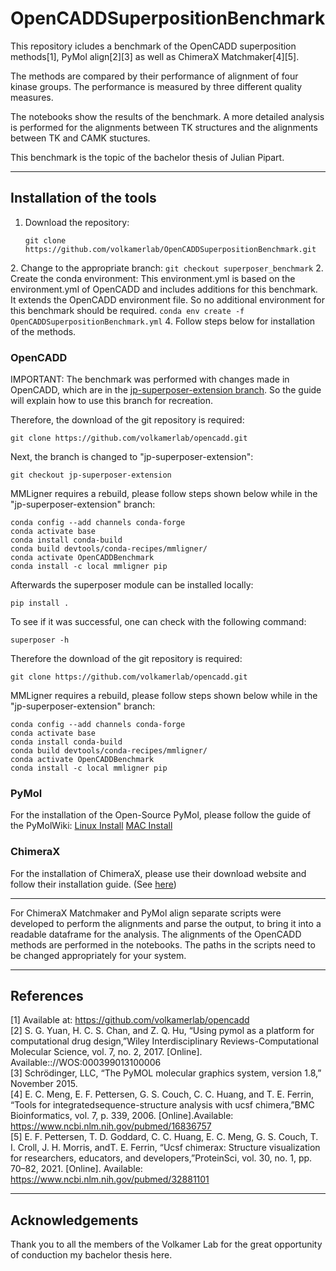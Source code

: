 # OpenCADDSuperpositionBenchmark
This repository icludes a benchmark of the OpenCADD superposition methods[1], PyMol align[2][3] as well as ChimeraX Matchmaker[4][5].

The methods are compared by their performance of alignment of four kinase groups.
The performance is measured by three different quality measures.

The notebooks show the results of the benchmark.
A more detailed analysis is performed for the alignments between TK structures and the alignments between TK and CAMK stuctures. 

This benchmark is the topic of the bachelor thesis of Julian Pipart. 

___
## Installation of the tools

1. Download the repository:
    ```
    git clone https://github.com/volkamerlab/OpenCADDSuperpositionBenchmark.git
    ```
[comment]: <> (MASTER LATER)
2. Change to the appropriate branch:
    ```
    git checkout superposer_benchmark
    ```
2. Create the conda environment:
This environment.yml is based on the environment.yml of OpenCADD and includes additions for this benchmark.
It extends the OpenCADD environment file. So no additional environment for this benchmark should be required.
    ```
    conda env create -f OpenCADDSuperpositionBenchmark.yml
    ```
4. Follow steps below for installation of the methods.
### OpenCADD
IMPORTANT: The benchmark was performed with changes made in OpenCADD, which are in the [jp-superposer-extension branch](https://github.com/volkamerlab/opencadd/tree/jp-superposer-extension). So the guide will explain how to use this branch for recreation.

Therefore, the download of the git repository is required:
```
git clone https://github.com/volkamerlab/opencadd.git
```
Next, the branch is changed to "jp-superposer-extension":
```
git checkout jp-superposer-extension
```
MMLigner requires a rebuild, please follow steps shown below while in the "jp-superposer-extension" branch:
```
conda config --add channels conda-forge 
conda activate base
conda install conda-build
conda build devtools/conda-recipes/mmligner/
conda activate OpenCADDBenchmark
conda install -c local mmligner pip
```
Afterwards the superposer module can be installed locally:
```
pip install . 
```
To see if it was successful, one can check with the following command:
```
superposer -h
```

Therefore the download of the git repository is required:
```
git clone https://github.com/volkamerlab/opencadd.git
```
MMLigner requires a rebuild, please follow steps shown below while in the "jp-superposer-extension" branch:
```
conda config --add channels conda-forge 
conda activate base
conda install conda-build
conda build devtools/conda-recipes/mmligner/
conda activate OpenCADDBenchmark
conda install -c local mmligner pip
```


### PyMol
For the installation of the Open-Source PyMol, please follow the guide of the PyMolWiki:
[Linux Install](https://pymolwiki.org/index.php/Linux_Install)
[MAC Install](https://pymolwiki.org/index.php/MAC_Install)

### ChimeraX
For the installation of ChimeraX, please use their download website and follow their installation guide. (See [here](https://www.cgl.ucsf.edu/chimerax/))

___
For ChimeraX Matchmaker and PyMol align separate scripts were developed to perform the alignments and parse the output, to bring it into a readable dataframe for the analysis.
The alignments of the OpenCADD methods are performed in the notebooks.
The paths in the scripts need to be changed appropriately for your system.
___
## References
[1] Available at: https://github.com/volkamerlab/opencadd \
[2] S. G. Yuan, H. C. S. Chan, and Z. Q. Hu, “Using pymol as a platform for computational drug design,”Wiley Interdisciplinary Reviews-Computational Molecular Science, vol. 7, no. 2, 2017. [Online]. Available:<Go to ISI>://WOS:000399013100006 \
[3] Schrödinger, LLC, “The PyMOL molecular graphics system, version 1.8,” November 2015. \
[4] E. C. Meng, E. F. Pettersen, G. S. Couch, C. C. Huang, and T. E. Ferrin, “Tools for integratedsequence-structure analysis with ucsf chimera,”BMC Bioinformatics, vol. 7, p. 339, 2006. [Online].Available:  https://www.ncbi.nlm.nih.gov/pubmed/16836757 \
[5]  E. F. Pettersen, T. D. Goddard, C. C. Huang, E. C. Meng, G. S. Couch, T. I. Croll, J. H. Morris, andT. E. Ferrin, “Ucsf chimerax:  Structure visualization for researchers, educators, and developers,”ProteinSci, vol. 30, no. 1, pp. 70–82, 2021. [Online]. Available:  https://www.ncbi.nlm.nih.gov/pubmed/32881101

___
## Acknowledgements
Thank you to all the members of the Volkamer Lab for the great opportunity of conduction my bachelor thesis here.
